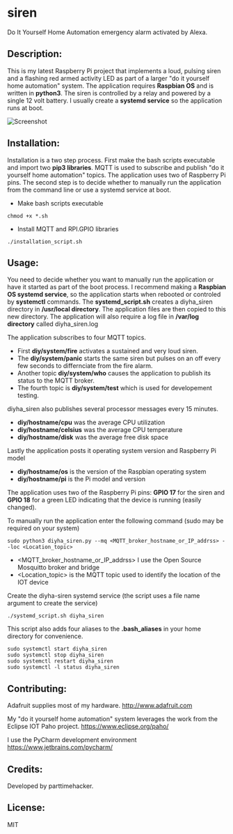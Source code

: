 # siren
Do It Yourself Home Automation emergency alarm activated by Alexa.

## Description: 
This is my latest Raspberry Pi project that implements a loud, pulsing siren and a flashing red armed activity LED as part of a larger "do it yourself home automation" system.  The application requires **Raspbian OS** and is written in **python3**. The siren is controlled by a relay and powered by a single 12 volt battery. I usually create a **systemd service** so the application runs at boot.

![Screenshot](docs/siren_overview.jpg)

## Installation: 
Installation is a two step process. First make the bash scripts executable and  import two **pip3 libraries**. MQTT is used to subscribe and publish "do it yourself home automation" topics. The application uses two of Raspberry Pi pins. The second step is to decide whether to manually run the application from the command line or use a systemd service at boot.

- Make bash scripts executable
```
chmod +x *.sh
```

- Install MQTT and RPI.GPIO libraries
```chmod +x *.sh
./installation_script.sh
```

## Usage: 
You need to decide whether you want to manually run the application or have it started as part of the boot process. I recommend making a **Raspbian OS systemd service**, so the application starts when rebooted or controled by **systemctl** commands. The **systemd_script.sh** creates a diyha_siren directory in **/usr/local directory**. The application files are then copied to this new directory. The application will also require a log file in **/var/log directory** called diyha_siren.log

The application subscribes to four MQTT topics. 

- First **diy/system/fire** activates a sustained and very loud siren.
- The **diy/system/panic** starts the same siren but pulses on an off every few seconds to differnciate from the fire alarm. 
- Another topic **diy/system/who** causes the application to publish its status to the MQTT broker. 
- The fourth topic is **diy/system/test** which is used for developement testing.

diyha_siren also publishes several processor messages every 15 minutes.
- **diy/hostname/cpu** was the average CPU utilization
- **diy/hostname/celsius** was the average CPU temperature
- **diy/hostname/disk** was the average free disk space

Lastly the application posts it operating system version and Raspberry Pi model
- **diy/hostname/os** is the version of the Raspbian operating system
- **diy/hostname/pi** is the Pi model and version

The application uses two of the Raspberry Pi pins: **GPIO 17** for the siren and **GPIO 18** for a green LED indicating that the device is running (easily changed).

To manually run the application enter the following command (sudo may be required on your system)
```
sudo python3 diyha_siren.py --mq <MQTT_broker_hostname_or_IP_addrss> --loc <Location_topic>
```
- <MQTT_broker_hostname_or_IP_addrss> I use the Open Source Mosquitto broker and bridge
- <Location_topic> is the MQTT topic used to identify the location of the IOT device 

Create the diyha-siren systemd service (the script uses a file name argument to create the service)
```
./systemd_script.sh diyha_siren
```

This script also adds four aliases to the **.bash_aliases** in your home directory for convenience.
```
sudo systemctl start diyha_siren
sudo systemctl stop diyha_siren
sudo systemctl restart diyha_siren
sudo systemctl -l status diyha_siren
```

## Contributing: 

Adafruit supplies most of my hardware. http://www.adafruit.com

My "do it yourself home automation" system leverages the work from the Eclipse IOT Paho project. https://www.eclipse.org/paho/

I use the PyCharm development environment https://www.jetbrains.com/pycharm/

## Credits: 
Developed by parttimehacker.

## License: 
MIT
